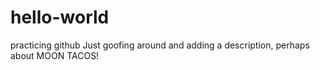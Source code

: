 # hello-world
practicing github
Just goofing around and adding a description,
perhaps about MOON TACOS!
